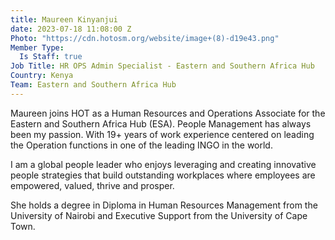 ```yaml
---
title: Maureen Kinyanjui
date: 2023-07-18 11:08:00 Z
Photo: "https://cdn.hotosm.org/website/image+(8)-d19e43.png"
Member Type:
  Is Staff: true
Job Title: HR OPS Admin Specialist - Eastern and Southern Africa Hub
Country: Kenya
Team: Eastern and Southern Africa Hub
---
```


Maureen joins HOT as a Human Resources and Operations Associate for the Eastern and Southern Africa Hub (ESA). People Management has always been my passion. With 19+ years of work experience centered on leading the Operation functions in one of the leading INGO in the world. 

I am a global people leader who enjoys leveraging and creating innovative people strategies that build outstanding workplaces where employees are empowered, valued, thrive and prosper.

She holds a degree in Diploma in Human Resources Management from the University of Nairobi and Executive Support from the University of Cape Town.